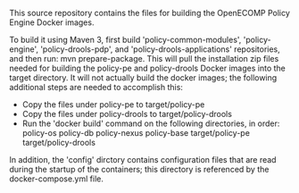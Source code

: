This source repository contains the files for building the OpenECOMP Policy Engine Docker images.

To build it using Maven 3, first build 'policy-common-modules', 'policy-engine', 'policy-drools-pdp', and 'policy-drools-applications' repositories, and then run: mvn prepare-package. This will pull the installation zip files needed for building the policy-pe and policy-drools Docker images into the target directory.  It will not actually build the docker images; the following additional steps are needed to accomplish this:

- Copy the files under policy-pe to target/policy-pe
- Copy the files under policy-drools to target/policy-drools
- Run the 'docker build' command on the following directories, in order:
	policy-os
	policy-db
	policy-nexus
	policy-base
	target/policy-pe
	target/policy-drools

In addition, the 'config' dirctory contains configuration files that are read during the startup of the containers; this directory is referenced by the docker-compose.yml file.

